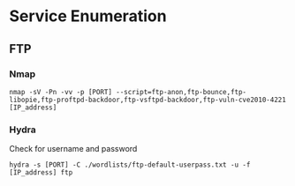# Service Enumeration
## FTP

### Nmap

```
nmap -sV -Pn -vv -p [PORT] --script=ftp-anon,ftp-bounce,ftp-libopie,ftp-proftpd-backdoor,ftp-vsftpd-backdoor,ftp-vuln-cve2010-4221 [IP_address]
```

### Hydra
Check for username and password

```
hydra -s [PORT] -C ./wordlists/ftp-default-userpass.txt -u -f [IP_address] ftp
```
